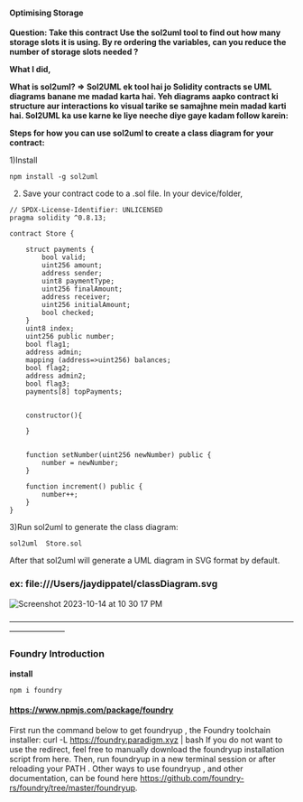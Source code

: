 #### Optimising Storage
**Question: Take this contract Use the sol2uml tool to find out how many storage slots it is using. By re ordering the variables, can you reduce the number of storage slots needed ?**

**What I did,**

**What is sol2uml? => Sol2UML ek tool hai jo Solidity contracts se UML diagrams banane me madad karta hai. Yeh diagrams aapko contract ki structure aur interactions ko visual tarike se samajhne mein madad karti hai. Sol2UML ka use karne ke liye neeche diye gaye kadam follow karein:**

**Steps for how you can use sol2uml to create a class diagram for your contract:**

1)Install

```
npm install -g sol2uml
```

2) Save your contract code to a .sol file. In your device/folder,


```
// SPDX-License-Identifier: UNLICENSED
pragma solidity ^0.8.13;

contract Store {

    struct payments {
        bool valid;
        uint256 amount;
        address sender;
        uint8 paymentType;
        uint256 finalAmount;
        address receiver;
        uint256 initialAmount;
        bool checked;
    }
    uint8 index;
    uint256 public number;
    bool flag1;
    address admin;
    mapping (address=>uint256) balances;
    bool flag2;
    address admin2;
    bool flag3;
    payments[8] topPayments;


    constructor(){

    }


    function setNumber(uint256 newNumber) public {
        number = newNumber;
    }

    function increment() public {
        number++;
    }
}

```

3)Run sol2uml to generate the class diagram:

```
sol2uml  Store.sol
```

After that sol2uml will generate a UML diagram in SVG format by default. 
### ex: file:///Users/jaydippatel/classDiagram.svg

   ![Screenshot 2023-10-14 at 10 30 17 PM](https://github.com/Disha1998/ECode-AdvanceSolidity-2023/assets/69969675/ad638459-a152-4aa9-9d38-6cc921276338)

––––––––––––––––––––––––––––––––––––––––––––––––––––––––––––––––––––––––––––––––––––––

### Foundry Introduction

**install** 

```
npm i foundry
```

#### https://www.npmjs.com/package/foundry

First run the command below to get foundryup , the Foundry toolchain installer: curl -L https://foundry.paradigm.xyz | bash If you do not want to use the redirect, feel free to manually download the foundryup installation script from here. Then, run foundryup in a new terminal session or after reloading your PATH . Other ways to use foundryup , and other documentation, can be found here https://github.com/foundry-rs/foundry/tree/master/foundryup.
